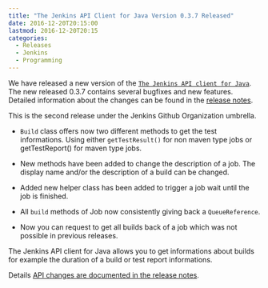 ```yaml
---
title: "The Jenkins API Client for Java Version 0.3.7 Released"
date: 2016-12-20T20:15:00
lastmod: 2016-12-20T20:15
categories:
  - Releases
  - Jenkins
  - Programming
---
```

We have released a new version of the [`The Jenkins API client for Java`][1].
The new released 0.3.7 contains several bugfixes and new features.
Detailed information about the changes can be found in the [release notes][release-notes].

This is the second release under the Jenkins Github Organization umbrella.

 * `Build` class offers now two different methods to get the 
   test informations. Using either `getTestResult()` for non maven type jobs or
   getTestReport() for maven type jobs.

 * New methods have been added to change the description of a job. The display name
   and/or the description of a build can be changed.

 * Added new helper class has been added to trigger a job wait until the job
   is finished.

 * All `build` methods of Job now consistently giving back a `QueueReference`.

 * Now you can request to get all builds back of a job which was not possible
   in previous releases.

The Jenkins API client for Java allows you to get informations about builds for example
the duration of a build or test report informations.

Details [API changes are documented in the release notes][release-notes].

[1]: https://github.com/jenkinsci/java-client-api
[release-notes]: https://github.com/jenkinsci/java-client-api/blob/master/ReleaseNotes.md#release-037
